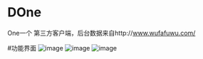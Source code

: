 # DOne
One一个 第三方客户端，后台数据来自http://www.wufafuwu.com/


#功能界面
![image](https://github.com/dzysghr/DOne/blob/master/demopic/article.png)
![image](https://github.com/dzysghr/DOne/blob/master/demopic/pictureDetail.png)
![image](https://github.com/dzysghr/DOne/blob/master/demopic/ThingDetail.png)
